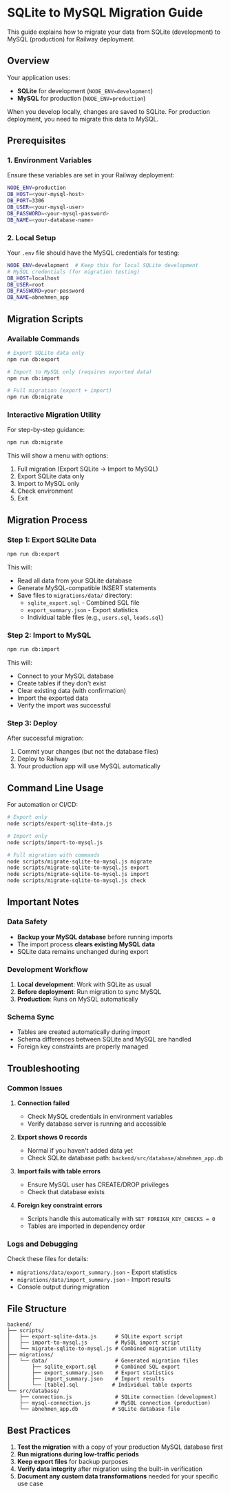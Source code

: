 # SQLite to MySQL Migration Guide

This guide explains how to migrate your data from SQLite (development) to MySQL (production) for Railway deployment.

## Overview

Your application uses:
- **SQLite** for development (`NODE_ENV=development`)
- **MySQL** for production (`NODE_ENV=production`)

When you develop locally, changes are saved to SQLite. For production deployment, you need to migrate this data to MySQL.

## Prerequisites

### 1. Environment Variables
Ensure these variables are set in your Railway deployment:

```bash
NODE_ENV=production
DB_HOST=<your-mysql-host>
DB_PORT=3306
DB_USER=<your-mysql-user>
DB_PASSWORD=<your-mysql-password>
DB_NAME=<your-database-name>
```

### 2. Local Setup
Your `.env` file should have the MySQL credentials for testing:

```bash
NODE_ENV=development  # Keep this for local SQLite development
# MySQL credentials (for migration testing)
DB_HOST=localhost
DB_USER=root
DB_PASSWORD=your-password
DB_NAME=abnehmen_app
```

## Migration Scripts

### Available Commands

```bash
# Export SQLite data only
npm run db:export

# Import to MySQL only (requires exported data)
npm run db:import

# Full migration (export + import)
npm run db:migrate
```

### Interactive Migration Utility

For step-by-step guidance:

```bash
npm run db:migrate
```

This will show a menu with options:
1. Full migration (Export SQLite → Import to MySQL)
2. Export SQLite data only
3. Import to MySQL only
4. Check environment
5. Exit

## Migration Process

### Step 1: Export SQLite Data

```bash
npm run db:export
```

This will:
- Read all data from your SQLite database
- Generate MySQL-compatible INSERT statements
- Save files to `migrations/data/` directory:
  - `sqlite_export.sql` - Combined SQL file
  - `export_summary.json` - Export statistics
  - Individual table files (e.g., `users.sql`, `leads.sql`)

### Step 2: Import to MySQL

```bash
npm run db:import
```

This will:
- Connect to your MySQL database
- Create tables if they don't exist
- Clear existing data (with confirmation)
- Import the exported data
- Verify the import was successful

### Step 3: Deploy

After successful migration:
1. Commit your changes (but not the database files)
2. Deploy to Railway
3. Your production app will use MySQL automatically

## Command Line Usage

For automation or CI/CD:

```bash
# Export only
node scripts/export-sqlite-data.js

# Import only
node scripts/import-to-mysql.js

# Full migration with commands
node scripts/migrate-sqlite-to-mysql.js migrate
node scripts/migrate-sqlite-to-mysql.js export
node scripts/migrate-sqlite-to-mysql.js import
node scripts/migrate-sqlite-to-mysql.js check
```

## Important Notes

### Data Safety
- **Backup your MySQL database** before running imports
- The import process **clears existing MySQL data**
- SQLite data remains unchanged during export

### Development Workflow
1. **Local development**: Work with SQLite as usual
2. **Before deployment**: Run migration to sync MySQL
3. **Production**: Runs on MySQL automatically

### Schema Sync
- Tables are created automatically during import
- Schema differences between SQLite and MySQL are handled
- Foreign key constraints are properly managed

## Troubleshooting

### Common Issues

1. **Connection failed**
   - Check MySQL credentials in environment variables
   - Verify database server is running and accessible

2. **Export shows 0 records**
   - Normal if you haven't added data yet
   - Check SQLite database path: `backend/src/database/abnehmen_app.db`

3. **Import fails with table errors**
   - Ensure MySQL user has CREATE/DROP privileges
   - Check that database exists

4. **Foreign key constraint errors**
   - Scripts handle this automatically with `SET FOREIGN_KEY_CHECKS = 0`
   - Tables are imported in dependency order

### Logs and Debugging

Check these files for details:
- `migrations/data/export_summary.json` - Export statistics
- `migrations/data/import_summary.json` - Import results
- Console output during migration

## File Structure

```
backend/
├── scripts/
│   ├── export-sqlite-data.js      # SQLite export script
│   ├── import-to-mysql.js         # MySQL import script
│   └── migrate-sqlite-to-mysql.js # Combined migration utility
├── migrations/
│   └── data/                      # Generated migration files
│       ├── sqlite_export.sql      # Combined SQL export
│       ├── export_summary.json    # Export statistics
│       ├── import_summary.json    # Import results
│       └── [table].sql           # Individual table exports
└── src/database/
    ├── connection.js              # SQLite connection (development)
    ├── mysql-connection.js        # MySQL connection (production)
    └── abnehmen_app.db           # SQLite database file
```

## Best Practices

1. **Test the migration** with a copy of your production MySQL database first
2. **Run migrations during low-traffic periods**
3. **Keep export files** for backup purposes
4. **Verify data integrity** after migration using the built-in verification
5. **Document any custom data transformations** needed for your specific use case